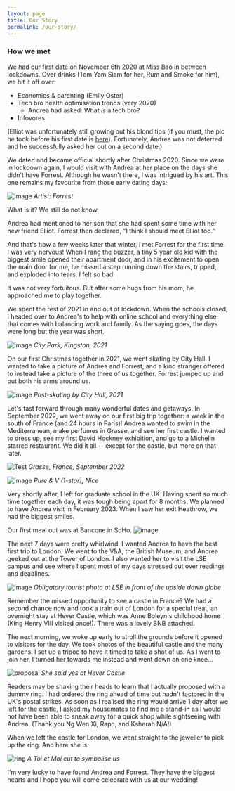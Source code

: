 ```yaml
---
layout: page
title: Our Story
permalink: /our-story/
---
```


### How we met
We had our first date on November 6th 2020 at Miss Bao in between lockdowns. Over drinks (Tom Yam Siam for her, Rum and Smoke for him), we hit it off over:
* Economics & parenting (Emily Oster)
* Tech bro health optimisation trends (very 2020)
    - Andrea had asked: What _is_ a tech bro?
* Infovores

(Elliot was unfortunately still growing out his blond tips (if you must, the pic he took before his first date is [here](/assets/img/blond-elliot.jpg)). Fortunately, Andrea was not deterred and he successfully asked her out on a second date.)

We dated and became official shortly after Christmas 2020. Since we were in lockdown again, I would visit with Andrea at her place on the days she didn't have Forrest. Although he wasn't there, I was intrigued by his art. This one remains my favourite from those early dating days:

![image](/assets/img/forrest-art.JPG)
_Artist: Forrest_

What is it? We still do not know. 

Andrea had mentioned to her son that she had spent some time with her new friend Elliot. Forrest then declared, "I think I should meet Elliot too." 

And that's how a few weeks later that winter, I met Forrest for the first time. I was very nervous! When I rang the buzzer, a tiny 5 year old kid with the biggest smile opened their apartment door, and in his excitement to open the main door for me, he missed a step running down the stairs, tripped, and exploded into tears. I felt so bad.

It was not very fortuitous. But after some hugs from his mom, he approached me to play together. 

We spent the rest of 2021 in and out of lockdown. When the schools closed, I headed over to Andrea's to help with online school and everything else that comes with balancing work and family. As the saying goes, the days were long but the year was short. 

![image](/assets/img/polaroid-family.jpeg)
_City Park, Kingston, 2021_

On our first Christmas together in 2021, we went skating by City Hall. I wanted to take a picture of Andrea and Forrest, and a kind stranger offered to instead take a picture of the three of us together. Forrest jumped up and put both his arms around us. 

![image](/assets/img/christmas-2021.jpg)
_Post-skating by City Hall, 2021_

Let's fast forward through many wonderful dates and getaways. In September 2022, we went away on our first big trip together: a week in the south of France (and 24 hours in Paris)! Andrea wanted to swim in the Mediterranean, make perfumes in Grasse, and see her first castle. I wanted to dress up, see my first David Hockney exhibition, and go to a Michelin starred restaurant. We did it all -- except for the castle, but more on that later. 

![Test](/assets/img/andrea-and-elliot-filter.jpg)
_Grasse, France, September 2022_

![image](/assets/img/michelin.JPG)
_Pure & V (1-star), Nice_

Very shortly after, I left for graduate school in the UK. Having spent so much time together each day, it was tough being apart for 8 months. We planned to have Andrea visit in February 2023. When I saw her exit Heathrow, we had the biggest smiles. 

Our first meal out was at Bancone in SoHo. 
![image](/assets/img/bancone.JPG)

The next 7 days were pretty whirlwind. I wanted Andrea to have the best first trip to London. We went to the V&A, the British Museum, and Andrea geeked out at the Tower of London. I also wanted her to visit the LSE campus and see where I spent most of my days stressed out over readings and deadlines.

![image](/assets/img/london.JPG)
_Obligatory tourist photo at LSE in front of the upside down globe_

Remember the missed opportunity to see a castle in France? We had a second chance now and took a train out of London for a special treat, an overnight stay at Hever Castle, which was Anne Boleyn's childhood home (King Henry VIII visited once!). There was a lovely BNB attached. 

The next morning, we woke up early to stroll the grounds before it opened to visitors for the day. We took photos of the beautiful castle and the many gardens. I set up a tripod to have it timed to take a shot of us. As I went to join her, I turned her towards me instead and went down on one knee...

![proposal](/assets/img/proposal.jpg)
_She said yes at Hever Castle_

Readers may be shaking their heads to learn that I actually proposed with a dummy ring. I had ordered the ring ahead of time but hadn't factored in the UK's postal strikes. As soon as I realised the ring would arrive 1 day after we left for the castle, I asked my housemates to find me a stand-in as I would not have been able to sneak away for a quick shop while sightseeing with Andrea. (Thank you Ng Wen Xi, Raph, and Ksherah N/A!)

When we left the castle for London, we went straight to the jeweller to pick up the ring. And here she is:

![ring](/assets/img/ring.jpg)
_A Toi et Moi cut to symbolise us_

I'm very lucky to have found Andrea and Forrest. They have the biggest hearts and I hope you will come celebrate with us at our wedding! 

